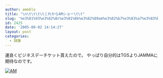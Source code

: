 ```yaml
---
author: ameblo
title: "\n\t\t\t\tこれからAMショー\t\t"
slug: '%e3%81%93%e3%82%8c%e3%81%8b%e3%82%89am%e3%82%b7%e3%83%a7%e3%83%bc'
id: 2425
date: '2005-09-02 14:14:27'
layout: post
categories:
  - 随筆
---
```


運良くビジネスデーチケット貰えたので。 やっぱり自分的はTGSよりJAMMAに期待なのです。

[![AM](http://blog-imgs-42.fc2.com/a/k/i/akihikofr/blog_import_4f563c6756adb.jpg)](http://blog-imgs-42.fc2.com/a/k/i/akihikofr/blog_import_4f563c6786e0c.jpg)